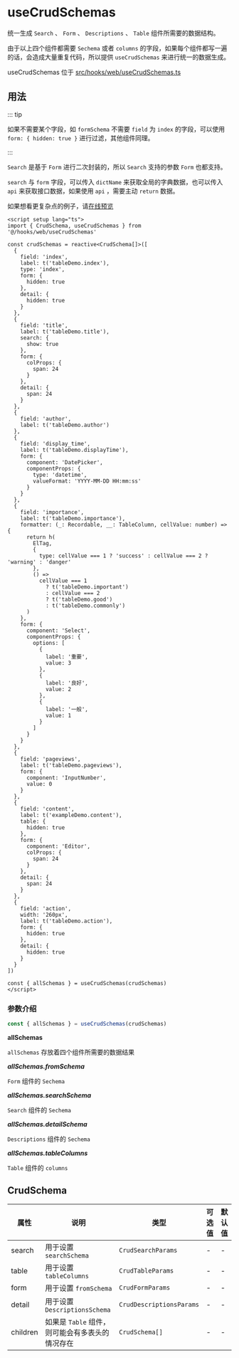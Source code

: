# useCrudSchemas

统一生成 `Search` 、 `Form` 、 `Descriptions` 、 `Table` 组件所需要的数据结构。

由于以上四个组件都需要 `Sechema` 或者 `columns` 的字段，如果每个组件都写一遍的话，会造成大量重复代码，所以提供 `useCrudSchemas` 来进行统一的数据生成。

useCrudSchemas 位于 [src/hooks/web/useCrudSchemas.ts](https://github.com/kailong321200875/vue-element-plus-admin/tree/master/src/hooks/web/useCrudSchemas.ts)

## 用法

::: tip

如果不需要某个字段，如 `formSchema` 不需要 `field` 为 `index` 的字段，可以使用 `form: { hidden: true }` 进行过滤，其他组件同理。

:::

`Search` 是基于 `Form` 进行二次封装的，所以 `Search` 支持的参数 `Form` 也都支持。

`search` 与 `form` 字段，可以传入 `dictName` 来获取全局的字典数据，也可以传入 `api` 来获取接口数据，如果使用 `api` ，需要主动 `return` 数据。

如果想看更复杂点的例子，请[在线预览](https://element-plus-admin.cn/#/hooks/useCrudSchemas)

```vue
<script setup lang="ts">
import { CrudSchema, useCrudSchemas } from '@/hooks/web/useCrudSchemas'

const crudSchemas = reactive<CrudSchema[]>([
  {
    field: 'index',
    label: t('tableDemo.index'),
    type: 'index',
    form: {
      hidden: true
    },
    detail: {
      hidden: true
    }
  },
  {
    field: 'title',
    label: t('tableDemo.title'),
    search: {
      show: true
    },
    form: {
      colProps: {
        span: 24
      }
    },
    detail: {
      span: 24
    }
  },
  {
    field: 'author',
    label: t('tableDemo.author')
  },
  {
    field: 'display_time',
    label: t('tableDemo.displayTime'),
    form: {
      component: 'DatePicker',
      componentProps: {
        type: 'datetime',
        valueFormat: 'YYYY-MM-DD HH:mm:ss'
      }
    }
  },
  {
    field: 'importance',
    label: t('tableDemo.importance'),
    formatter: (_: Recordable, __: TableColumn, cellValue: number) => {
      return h(
        ElTag,
        {
          type: cellValue === 1 ? 'success' : cellValue === 2 ? 'warning' : 'danger'
        },
        () =>
          cellValue === 1
            ? t('tableDemo.important')
            : cellValue === 2
            ? t('tableDemo.good')
            : t('tableDemo.commonly')
      )
    },
    form: {
      component: 'Select',
      componentProps: {
        options: [
          {
            label: '重要',
            value: 3
          },
          {
            label: '良好',
            value: 2
          },
          {
            label: '一般',
            value: 1
          }
        ]
      }
    }
  },
  {
    field: 'pageviews',
    label: t('tableDemo.pageviews'),
    form: {
      component: 'InputNumber',
      value: 0
    }
  },
  {
    field: 'content',
    label: t('exampleDemo.content'),
    table: {
      hidden: true
    },
    form: {
      component: 'Editor',
      colProps: {
        span: 24
      }
    },
    detail: {
      span: 24
    }
  },
  {
    field: 'action',
    width: '260px',
    label: t('tableDemo.action'),
    form: {
      hidden: true
    },
    detail: {
      hidden: true
    }
  }
])

const { allSchemas } = useCrudSchemas(crudSchemas)
</script>

```

### 参数介绍

```ts
const { allSchemas } = useCrudSchemas(crudSchemas)
```

**allSchemas**

`allSchemas` 存放着四个组件所需要的数据结果


***allSchemas.fromSchema***

`Form` 组件的 `Sechema`

***allSchemas.searchSchema***

`Search` 组件的 `Sechema`

***allSchemas.detailSchema***

`Descriptions` 组件的 `Sechema`

***allSchemas.tableColumns***

`Table` 组件的 `columns`

## CrudSchema

| 属性 | 说明 | 类型 | 可选值 | 默认值 |
| ---- | ---- | ---- | ---- | ---- |
| search | 用于设置 `searchSchema` | `CrudSearchParams` | - | - |
| table | 用于设置 `tableColumns` | `CrudTableParams` | - | - |
| form | 用于设置 `fromSchema` | `CrudFormParams` | - | - |
| detail | 用于设置 `DescriptionsSchema` | `CrudDescriptionsParams` | - | - |
| children | 如果是 `Table` 组件，则可能会有多表头的情况存在 | `CrudSchema[]` | - | - |
